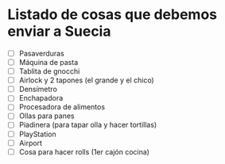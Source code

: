 # Listado de cosas que debemos enviar a Suecia

* [ ] Pasaverduras
* [ ] Máquina de pasta
* [ ] Tablita de gnocchi
* [ ] Airlock y 2 tapones (el grande y el chico)
* [ ] Densímetro
* [ ] Enchapadora
* [ ] Procesadora de alimentos
* [ ] Ollas para panes
* [ ] Piadinera (para tapar olla y hacer tortillas)
* [ ] PlayStation
* [ ] Airport
* [ ] Cosa para hacer rolls (1er cajón cocina)
